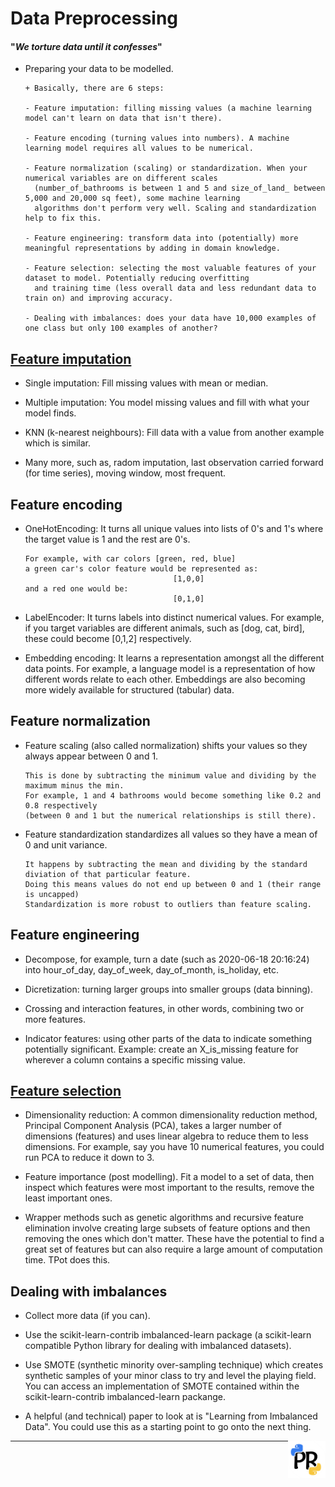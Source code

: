 # Data Preprocessing
#### "_We torture data until it confesses_"

- Preparing your data to be modelled.

      + Basically, there are 6 steps:
      
      - Feature imputation: filling missing values (a machine learning model can't learn on data that isn't there).
      
      - Feature encoding (turning values into numbers). A machine learning model requires all values to be numerical.
      
      - Feature normalization (scaling) or standardization. When your numerical variables are on different scales 
        (number_of_bathrooms is between 1 and 5 and size_of_land_ between 5,000 and 20,000 sq feet), some machine learning
        algorithms don't perform very well. Scaling and standardization help to fix this.
      
      - Feature engineering: transform data into (potentially) more meaningful representations by adding in domain knowledge.
      
      - Feature selection: selecting the most valuable features of your dataset to model. Potentially reducing overfitting 
        and training time (less overall data and less redundant data to train on) and improving accuracy.
      
      - Dealing with imbalances: does your data have 10,000 examples of one class but only 100 examples of another?

## [Feature imputation](https://github.com/pauloreis-ds/Machine-Learning-ROADMAP/blob/master/5%20-%20Data%20Preparation/1%20-%20Data%20Preprocessing/Feature%20Imputation.md)

- Single imputation: Fill missing values with mean or median.

- Multiple imputation: You model missing values and fill with what your model finds.

- KNN (k-nearest neighbours): Fill data with a value from another example which is similar.

- Many more, such as, radom imputation, last observation carried forward (for time series), moving window, most frequent.

## Feature encoding

- OneHotEncoding: It turns all unique values into lists of 0's and 1's where the target value is 1 and the rest are 0's. 

      For example, with car colors [green, red, blue]
      a green car's color feature would be represented as: 
                                       [1,0,0] 
      and a red one would be: 
                                       [0,1,0]

- LabelEncoder: It turns labels into distinct numerical values. For example, if you target variables are different animals, such as [dog, cat, bird], these could become [0,1,2] respectively. 

- Embedding encoding: It learns a representation amongst all the different data points. For example, a language model is a representation of how different words relate to each other. Embeddings are also becoming more widely available for structured (tabular) data.

## Feature normalization

- Feature scaling (also called normalization) shifts your values so they always appear between 0 and 1. 

      This is done by subtracting the minimum value and dividing by the maximum minus the min. 
      For example, 1 and 4 bathrooms would become something like 0.2 and 0.8 respectively 
      (between 0 and 1 but the numerical relationships is still there).

- Feature standardization standardizes all values so they have a mean of 0 and unit variance. 

      It happens by subtracting the mean and dividing by the standard diviation of that particular feature.
      Doing this means values do not end up between 0 and 1 (their range is uncapped) 
      Standardization is more robust to outliers than feature scaling.

## Feature engineering

- Decompose, for example, turn a date (such as 2020-06-18 20:16:24) into hour_of_day, day_of_week, day_of_month, is_holiday, etc.

- Dicretization: turning larger groups into smaller groups (data binning).

- Crossing and interaction features, in other words, combining two or more features.

- Indicator features: using other parts of the data to indicate something potentially significant.
      Example: create an X_is_missing feature for wherever a column contains a specific missing value.

## [Feature selection](https://machinelearningmastery.com/an-introduction-to-feature-selection/)

- Dimensionality reduction: A common dimensionality reduction method, Principal Component Analysis (PCA), takes a larger number of dimensions (features) and uses linear algebra to reduce them to less dimensions. For example, say you have 10 numerical features, you could run PCA to reduce it down to 3.

- Feature importance (post modelling). Fit a model to a set of data, then inspect which features were most important to the results, remove the least important ones.

- Wrapper methods such as genetic algorithms and recursive feature elimination involve creating large subsets of feature options and then removing the ones which don't matter. These have the potential to find a great set of features but can also require a large amount of computation time. TPot does this.

## Dealing with imbalances

- Collect more data (if you can).

- Use the scikit-learn-contrib imbalanced-learn package (a scikit-learn compatible Python library for dealing with imbalanced datasets).

- Use SMOTE (synthetic minority over-sampling technique) which creates synthetic samples of your minor class to try and level the playing field. You can access an implementation of SMOTE contained within the scikit-learn-contrib imbalanced-learn packange.

- A helpful (and technical) paper to look at is "Learning from Imbalanced Data". You could use this as a starting point to go onto the next thing.






[<img align="right" width="60" height="60" src="https://github.com/pauloreis-ds/Paulo-Reis-Data-Science/blob/master/Paulo%20Reis/Pauloreis01.png">](https://github.com/pauloreis-ds)

---
